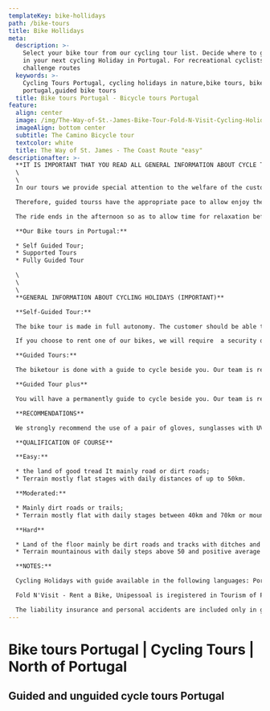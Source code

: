 ```yaml
---
templateKey: bike-hollidays
path: /bike-tours
title: Bike Hollidays
meta:
  description: >-
    Select your bike tour from our cycling tour list. Decide where to go with us
    in your next cycling Holiday in Portugal. For recreational cyclists or
    challenge routes
  keywords: >-
    Cycling Tours Portugal, cycling holidays in nature,bike tours, bike tours
    portugal,guided bike tours
  title: Bike tours Portugal - Bicycle tours Portugal
feature:
  align: center
  image: /img/The-Way-of-St.-James-Bike-Tour-Fold-N-Visit-Cycling-Holidays-1866.jpg
  imageAlign: bottom center
  subtitle: The Camino Bicycle tour
  textcolor: white
  title: The Way of St. James - The Coast Route "easy"
descriptionafter: >-
  **IT IS IMPORTANT THAT YOU READ ALL GENERAL INFORMATION ABOUT CYCLE TOURS BEFORE BOOKING YOUR BIKE TOUR. FOR ANY FURTHER QUESTION DO NOT HESITATE TO CONTACT US**
  \
  \
  In our tours we provide special attention to the welfare of the customer.

  Therefore, guided tourss have the appropriate pace to allow enjoy the scenery and the way of life of the Portuguese people.

  The ride ends in the afternoon so as to allow time for relaxation before the gastronomic dinner where we always try to create experiences with regional flavors. All this because we want to provide an exceptional experience adventure with a little flavor.

  **Our Bike tours in Portugal:**

  * Self Guided Tour;
  * Supported Tours
  * Fully Guided Tour

  \
  \
  \
  **GENERAL INFORMATION ABOUT CYCLING HOLIDAYS (IMPORTANT)**

  **Self-Guided Tour:**

  The bike tour is made ​​in full autonomy. The customer should be able to solve any mechanical problem, such as changing a tire. There is no luggage transfer. The customer carries theyr luggage panniers (saddlebags free rental if you choose to rent a bike in the Fold n'Visit).

  If you choose to rent one of our bikes, we will require  a security deposit (cash or credit card) by bike worth 250 euros. The bike will be delivered to you washed and oiled and it’s  good use is clients responsibility. Any damage will be deducted from the security deposit.

  **Guided Tours:**

  The biketour is done with a guide to cycle beside you. Our team is ready and certified to tell you about the history of Portugal, architecture and culture. We guarantee mechanical daily assistance. Support vehicle available for groups with a minimum of 8 participants.

  **Guided Tour plus**

  You will have a permanently guide to cycle beside you. Our team is ready and certified to tell you about the history of Portugal, architecture and culture. Our bike tours include daily picnics and typical dishes of the Portuguese regions. We guarantee daily assistance with our support vehicle that will fill with water, energy bars, technical and mechanical assistance, potential dropouts, etc. Also we will carry out the luggage transportation. We will also visit some wine farms and other regional products, as well as visiting monuments.

  **RECOMMENDATIONS**

  We strongly recommend the use of a pair of gloves, sunglasses with UV protection and cycling clothing, including shorts or pants with pad, both in lycra jersey and also a waterproof wind cuts. The shoes should have stiff sole for cycling comfortably, preferably specific to mountain biking.

  **QUALIFICATION OF COURSE**

  **Easy:**

  * the land of good tread It mainly road or dirt roads;
  * Terrain mostly flat stages with daily distances of up to 50km.

  **Moderated:**

  * Mainly dirt roads or trails;
  * Terrain mostly flat with daily stages between 40km and 70km or mountainous terrain with average positive slope up to 4%.

  **Hard**

  * Land of the floor mainly be dirt roads and tracks with ditches and stones;
  * Terrain mountainous with daily steps above 50 and positive average slope greater than 4%.

  **NOTES:**

  Cycling Holidays with guide available in the following languages: Portugues, Spanish and English.

  Fold N'Visit - Rent a Bike, Unipessoal is iregistered in Tourism of Portugal with RNAAT number 7/2014.

  The liability insurance and personal accidents are included only in guided Bike tours.
---
```

# Bike tours Portugal | Cycling Tours | North of Portugal

## Guided and unguided cycle tours Portugal


